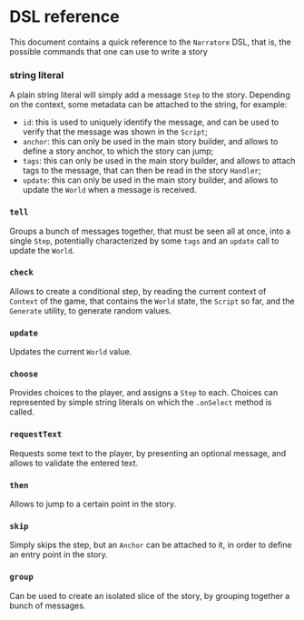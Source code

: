 #  DSL reference

This document contains a quick reference to the `Narratore` DSL, that is, the possible commands that one can use to write a story

### string literal

A plain string literal will simply add a message `Step` to the story. Depending on the context, some metadata can be attached to the string, for example:
- `id`: this is used to uniquely identify the message, and can be used to verify that the message was shown in the `Script`;
- `anchor`: this can only be used in the main story builder, and allows to define a story anchor, to which the story can jump;
- `tags`: this can only be used in the main story builder, and allows to attach tags to the message, that can then be read in the story `Handler`;
- `update`: this can only be used in the main story builder, and allows to update the `World` when a message is received.

 ### `tell`
 
 Groups a bunch of messages together, that must be seen all at once, into a single `Step`, potentially characterized by some `tags` and an `update` call to update the `World`.

### `check`

Allows to create a conditional step, by reading the current context of `Context` of the game, that contains the `World` state, the `Script` so far, and the `Generate` utility, to generate random values.

### `update`

Updates the current `World` value.

### `choose`

Provides choices to the player, and assigns a `Step` to each. Choices can represented by simple string literals on which the `.onSelect` method is called.

### `requestText`

Requests some text to the player, by presenting an optional message, and allows to validate the entered text.

### `then`

Allows to jump to a certain point in the story.

### `skip`

Simply skips the step, but an `Anchor` can be attached to it, in order to define an entry point in the story.

### `group`

Can be used to create an isolated slice of the story, by grouping together a bunch of messages.

